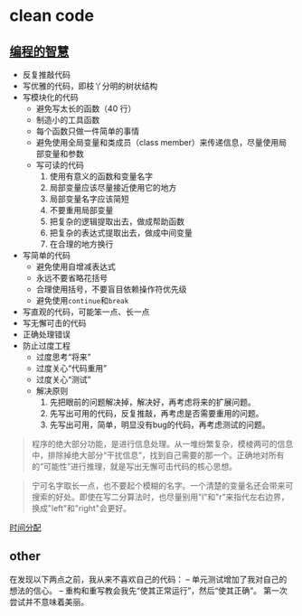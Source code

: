 # clean code

## [编程的智慧](http://www.yinwang.org/blog-cn/2015/11/21/programming-philosophy)


* 反复推敲代码
* 写优雅的代码，即枝丫分明的树状结构
* 写模块化的代码
  - 避免写太长的函数（40 行）
  - 制造小的工具函数
  - 每个函数只做一件简单的事情
  - 避免使用全局变量和类成员（class member）来传递信息，尽量使用局部变量和参数
  - 写可读的代码
    1. 使用有意义的函数和变量名字
    2. 局部变量应该尽量接近使用它的地方
    3. 局部变量名字应该简短
    4. 不要重用局部变量
    5. 把复杂的逻辑提取出去，做成帮助函数
    6. 把复杂的表达式提取出去，做成中间变量
    7. 在合理的地方换行
* 写简单的代码
    - 避免使用自增减表达式
    - 永远不要省略花括号
    - 合理使用括号，不要盲目依赖操作符优先级
    - 避免使用`continue`和`break`
* 写直观的代码，可能笨一点、长一点
* 写无懈可击的代码
* 正确处理错误
* 防止过度工程
   - 过度思考“将来”
   - 过度关心“代码重用”
   - 过度关心“测试”
   - 解决原则
       1. 先把眼前的问题解决掉，解决好，再考虑将来的扩展问题。
       2. 先写出可用的代码，反复推敲，再考虑是否需要重用的问题。
       3. 先写出可用，简单，明显没有bug的代码，再考虑测试的问题。

> 程序的绝大部分功能，是进行信息处理。从一堆纷繁复杂，模棱两可的信息中，排除掉绝大部分“干扰信息”，找到自己需要的那一个。正确地对所有的“可能性”进行推理，就是写出无懈可击代码的核心思想。

> 宁可名字取长一点，也不要起个模糊的名字。一个清楚的变量名还会带来可搜索的好处。即使在写二分算法时，也尽量别用"l"和"r"来指代左右边界，换成"left"和"right"会更好。

[时间分配](https://pic2.zhimg.com/v2-efc44075081622a7506a2ca9c1bf4746_b.jpg)

## other
在发现以下两点之前，我从来不喜欢自己的代码：
– 单元测试增加了我对自己的想法的信心。 
– 重构和重写教会我先“使其正常运行”，然后“使其正确”。 第一次尝试并不意味着美丽。

